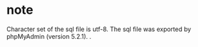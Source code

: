 # note
Character set of the sql file is utf-8.
The sql file was exported by phpMyAdmin (version 5.2.1).
.